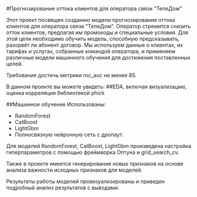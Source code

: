 #Прогнозирование оттока клиентов для оператора связи "ТелеДом"

Этот проект посвящен созданию модели прогнозирования оттока клиентов для оператора связи "ТелеДом". Оператор стремится снизить отток клиентов, предлагая им промокоды и специальные условия. Для этой цели необходимо обучить модель, способную предсказывать, разорвёт ли абонент договор. Мы используем данные о клиентах, их тарифах и услугах, собранные командой оператора, и применяем различные модели машинного обучения для достижения поставленных целей.

Требование достичь метрики roc_auc не менее 85.

В данном проекте вы можете увидеть:
##EDA, включая визуализацию, оценка корреляции библиотекой phick

##Машинное обучение
Использованы:
- RandomForest
- CatBoost
- LightGbm
- Полносвязную нейронную сеть с дропаут.

Для моделей RandomForest, CatBoost, LightGbm произведена настройка гиперпараметров с помощью фреймворка Оптуна и grid_search_cv.

Также в проекте имеется генерирование новых признаков на основе анализа важности исходных признаков для моделей.

Результаты работы моделей провизуализированы и приведен подробный анализ результатов с выводами.
